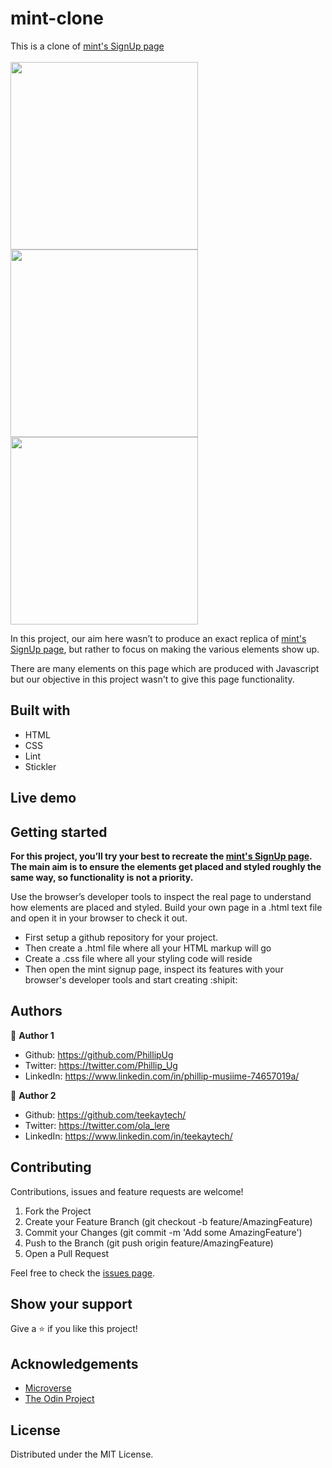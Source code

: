 # mint-clone
This is a clone of [mint's SignUp page](https://accounts.intuit.com/signup.html?offering_id=Intuit.ifs.mint&namespace_id=50000026&redirect_url=https%3A%2F%2Fmint.intuit.com%2Foverview.event%3Futm_medium%3Ddirect%26cta%3Dhero_sign_up_free_ProspectWeb%26ivid%3Db1f889f4-5a3f-4d60-8b1d-a57a48322f66%26adobe_mc%3DMCMID%253D48900478372423339213394822308095886157%257CMCORGID%253D969430F0543F253D0A4C98C6%252540AdobeOrg%257CTS%253D1582531161%26ivid%3Db1f889f4-5a3f-4d60-8b1d-a57a48322f66)
<br>
<br>
<img src="" width="300"> 
<img src="" width="300">
<img src="" width="300">
<br>

In this project, our aim here wasn’t to produce an exact replica of [mint's SignUp page](https://accounts.intuit.com/signup.html?offering_id=Intuit.ifs.mint&namespace_id=50000026&redirect_url=https%3A%2F%2Fmint.intuit.com%2Foverview.event%3Futm_medium%3Ddirect%26cta%3Dhero_sign_up_free_ProspectWeb%26ivid%3Db1f889f4-5a3f-4d60-8b1d-a57a48322f66%26adobe_mc%3DMCMID%253D48900478372423339213394822308095886157%257CMCORGID%253D969430F0543F253D0A4C98C6%252540AdobeOrg%257CTS%253D1582531161%26ivid%3Db1f889f4-5a3f-4d60-8b1d-a57a48322f66), but rather to focus on making the various elements show up.

There are many elements on this page which are produced with Javascript but our objective in this project wasn't to give this page functionality.

## Built with
  * HTML
  * CSS
  * Lint
  * Stickler

## Live demo


## Getting started
**For this project, you’ll try your best to recreate the [mint's SignUp page](https://accounts.intuit.com/signup.html?offering_id=Intuit.ifs.mint&namespace_id=50000026&redirect_url=https%3A%2F%2Fmint.intuit.com%2Foverview.event%3Futm_medium%3Ddirect%26cta%3Dhero_sign_up_free_ProspectWeb%26ivid%3Db1f889f4-5a3f-4d60-8b1d-a57a48322f66%26adobe_mc%3DMCMID%253D48900478372423339213394822308095886157%257CMCORGID%253D969430F0543F253D0A4C98C6%252540AdobeOrg%257CTS%253D1582531161%26ivid%3Db1f889f4-5a3f-4d60-8b1d-a57a48322f66). The main aim is to ensure the elements get placed and styled roughly the same way, so functionality is not a priority.**

Use the browser’s developer tools to inspect the real page to understand how elements are placed and styled. 
Build your own page in a .html text file and open it in your browser to check it out.
  - First setup a github repository for your project.
  - Then create a .html file where all your HTML markup will go
  - Create a .css file where all your styling code will reside
  - Then open the mint signup page, inspect its features with your browser's developer tools and start creating  :shipit:

## Authors

 :bust_in_silhouette: **Author 1**
 * Github: https://github.com/PhillipUg
 * Twitter: https://twitter.com/Phillip_Ug
 * LinkedIn: https://www.linkedin.com/in/phillip-musiime-74657019a/
 
 :bust_in_silhouette: **Author 2**
 * Github: https://github.com/teekaytech/
 * Twitter: https://twitter.com/ola_lere
 * LinkedIn: https://www.linkedin.com/in/teekaytech/

## Contributing
Contributions, issues and feature requests are welcome!

   1. Fork the Project
   2. Create your Feature Branch (git checkout -b feature/AmazingFeature)
   3. Commit your Changes (git commit -m 'Add some AmazingFeature')
   4. Push to the Branch (git push origin feature/AmazingFeature)
   5. Open a Pull Request

Feel free to check the [issues page](https://github.com/PhillipUg/mint-clone/issues).

## Show your support
Give a :star: if you like this project!

## Acknowledgements
  * [Microverse](https://www.microverse.org/)
  * [The Odin Project](https://www.theodinproject.com/courses/html5-and-css3/lessons/embedding-images-and-video#introduction)

## License
 Distributed under the MIT License.


